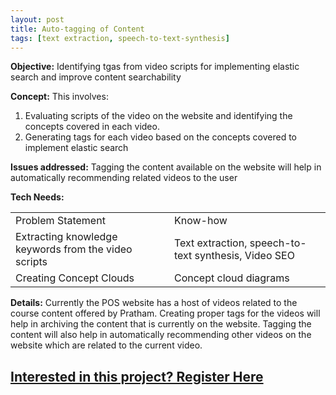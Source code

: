 ```yaml
---
layout: post
title: Auto-tagging of Content
tags: [text extraction, speech-to-text-synthesis]
---
```




**Objective:** Identifying tgas from video scripts for implementing elastic search and improve content searchability

**Concept:** This involves: 
1. Evaluating scripts of the video on the website and identifying the concepts covered in each video.
2. Generating tags for each video based on the concepts covered to implement elastic search

**Issues addressed:** Tagging the content available on the website will help in automatically recommending related videos to the user 

**Tech Needs:**

<table>
  <tr>
    <td>Problem Statement</td>
    <td>Know-how</td>
  </tr>
  <tr>
    <td>Extracting knowledge keywords from the video scripts</td>
    <td>Text extraction,  speech-to-text synthesis, Video SEO</td>
  </tr>
  <tr>
    <td>Creating Concept Clouds</td>
    <td>Concept cloud diagrams</td>
  </tr>
</table>


**Details:**  Currently the POS website has a host of videos related to the course content offered by Pratham. Creating proper tags for the videos will help in archiving the content that is currently on the website. Tagging the content will also help in automatically recommending other videos on the website which are related to the current video.

<h2><a href="https://docs.google.com/forms/d/e/1FAIpQLScKY71-Hq2lTdgP-k0JIcsVvoYNXaxtYLcRGVLf_xVGdciHlg/viewform?usp=pp_url&entry.123018661=Auto-tagging+of+Content">
  Interested in this project? Register Here</a></h2>
